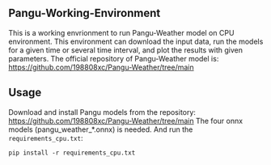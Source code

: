 ## Pangu-Working-Environment
This is a working envrionment to run Pangu-Weather model on CPU environment.
This environment can download the input data, run the models for a given time or several time interval, and plot the results with given parameters.
The official repository of Pangu-Weather model is: https://github.com/198808xc/Pangu-Weather/tree/main

## Usage
Download and install Pangu models from the repository: https://github.com/198808xc/Pangu-Weather/tree/main
The four onnx models (pangu_weather_*.onnx) is needed. And run the `requirements_cpu.txt`:
```
pip install -r requirements_cpu.txt
```
